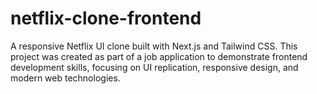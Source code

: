 # netflix-clone-frontend
A responsive Netflix UI clone built with Next.js and Tailwind CSS. This project was created as part of a job application to demonstrate frontend development skills, focusing on UI replication, responsive design, and modern web technologies.
